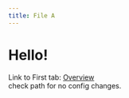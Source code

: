 ```yaml
---
title: File A
---
```


# Hello!

Link to First tab: [Overview](../overview)  
check path for no config changes.
